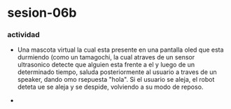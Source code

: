 # sesion-06b
### actividad 

- Una mascota virtual la cual esta presente en una pantalla oled que esta durmiendo (como un tamagochi, la cual atraves de un sensor ultrasonico detecte que alguien esta frente a el y luego de un determinado tiempo, saluda posteriormente al usuario a traves de un speaker, dando omo rsepuesta "hola". Si el usuario se aleja, el robot deteta ue se aleja y se despide, volviendo a su modo de reposo.

- 
